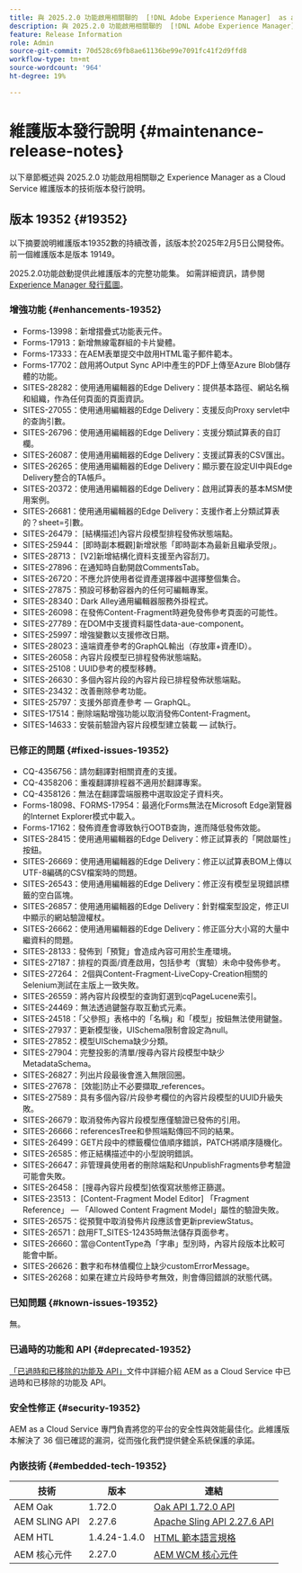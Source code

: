 ```yaml
---
title: 與 2025.2.0 功能啟用相關聯的  [!DNL Adobe Experience Manager]  as a Cloud Service 維護版本發行說明。
description: 與 2025.2.0 功能啟用相關聯的  [!DNL Adobe Experience Manager]  as a Cloud Service 維護版本發行說明。
feature: Release Information
role: Admin
source-git-commit: 70d528c69fb8ae61136be99e7091fc41f2d9ffd8
workflow-type: tm+mt
source-wordcount: '964'
ht-degree: 19%

---
```


# 維護版本發行說明 {#maintenance-release-notes}

以下章節概述與 2025.2.0 功能啟用相關聯之 Experience Manager as a Cloud Service 維護版本的技術版本發行說明。

## 版本 19352 {#19352}

以下摘要說明維護版本19352數的持續改善，該版本於2025年2月5日公開發佈。 前一個維護版本是版本 19149。

2025.2.0功能啟動提供此維護版本的完整功能集。 如需詳細資訊，請參閱 [Experience Manager 發行藍圖](https://experienceleague.adobe.com/zh-hant/docs/experience-manager-release-information/aem-release-updates/update-releases-roadmap)。

### 增強功能 {#enhancements-19352}

* Forms-13998：新增摺疊式功能表元件。
* Forms-17913：新增無線電群組的卡片變體。
* Forms-17333：在AEM表單提交中啟用HTML電子郵件範本。
* Forms-17702：啟用將Output Sync API中產生的PDF上傳至Azure Blob儲存體的功能。
* SITES-28282：使用通用編輯器的Edge Delivery：提供基本路徑、網站名稱和組織，作為任何頁面的頁面資訊。
* SITES-27055：使用通用編輯器的Edge Delivery：支援反向Proxy servlet中的查詢引數。
* SITES-26796：使用通用編輯器的Edge Delivery：支援分類試算表的自訂欄。
* SITES-26087：使用通用編輯器的Edge Delivery：支援試算表的CSV匯出。
* SITES-26265：使用通用編輯器的Edge Delivery：顯示要在設定UI中與Edge Delivery整合的TA帳戶。
* SITES-20372：使用通用編輯器的Edge Delivery：啟用試算表的基本MSM使用案例。
* SITES-26681：使用通用編輯器的Edge Delivery：支援作者上分類試算表的？sheet=引數。
* SITES-26479： [結構描述]內容片段模型排程發佈狀態端點。
* SITES-25944： [即時副本概觀]新增狀態「即時副本為最新且繼承受限」。
* SITES-28713： [V2]新增結構化資料支援至內容刮刀。
* SITES-27896：在通知時自動開啟CommentsTab。
* SITES-26720：不應允許使用者從資產選擇器中選擇整個集合。
* SITES-27875：預設可移動容器內的任何可編輯專案。
* SITES-28340：Dark Alley通用編輯器服務外掛程式。
* SITES-26098：在發佈Content-Fragment時避免發佈參考頁面的可能性。
* SITES-27789：在DOM中支援資料屬性data-aue-component。
* SITES-25997：增強變數以支援修改日期。
* SITES-28023：遠端資產參考的GraphQL輸出（存放庫+資產ID）。
* SITES-26058：內容片段模型已排程發佈狀態端點。
* SITES-25108：UUID參考的模型移轉。
* SITES-26630：多個內容片段的內容片段已排程發佈狀態端點。
* SITES-23432：改善刪除參考功能。
* SITES-25797：支援外部資產參考 — GraphQL。
* SITES-17514：刪除端點增強功能以取消發佈Content-Fragment。
* SITES-14633：安裝前驗證內容片段模型建立裝載 — 試執行。

### 已修正的問題 {#fixed-issues-19352}

* CQ-4356756：請勿翻譯對相關資產的支援。
* CQ-4358206：重複翻譯排程器不適用於翻譯專案。
* CQ-4358126：無法在翻譯雲端服務中選取設定子資料夾。
* Forms-18098、FORMS-17954：最適化Forms無法在Microsoft Edge瀏覽器的Internet Explorer模式中載入。
* Forms-17162：發佈資產會導致執行OOTB查詢，進而降低發佈效能。
* SITES-28415：使用通用編輯器的Edge Delivery：修正試算表的「開啟屬性」按鈕。
* SITES-26669：使用通用編輯器的Edge Delivery：修正以試算表BOM上傳以UTF-8編碼的CSV檔案時的問題。
* SITES-26543：使用通用編輯器的Edge Delivery：修正沒有模型呈現錯誤標籤的空白區塊。
* SITES-26857：使用通用編輯器的Edge Delivery：針對檔案型設定，修正UI中顯示的網站驗證權杖。
* SITES-26662：使用通用編輯器的Edge Delivery：修正區分大小寫的大量中繼資料的問題。
* SITES-28133：發佈到「預覽」會造成內容可用於生產環境。
* SITES-27187：排程的頁面/資產啟用，包括參考（實驗）未命中發佈參考。
* SITES-27264： 2個與Content-Fragment-LiveCopy-Creation相關的Selenium測試在主版上一致失敗。
* SITES-26559：將內容片段模型的查詢釘選到cqPageLucene索引。
* SITES-24469：無法透過鍵盤存取互動式元素。
* SITES-24518：「父參照」表格中的「名稱」和「模型」按鈕無法使用鍵盤。
* SITES-27937：更新模型後，UISchema限制會設定為null。
* SITES-27852：模型UISchema缺少分類。
* SITES-27904：完整投影的清單/搜尋內容片段模型中缺少MetadataSchema。
* SITES-26827：列出片段最後會進入無限回圈。
* SITES-27678： [效能]防止不必要擷取_references。
* SITES-27589：具有多個內容/片段參考欄位的內容片段模型的UUID升級失敗。
* SITES-26679：取消發佈內容片段模型應僅驗證已發佈的引用。
* SITES-26666：referencesTree和參照端點傳回不同的結果。
* SITES-26499：GET片段中的標籤欄位值順序錯誤，PATCH將順序隨機化。
* SITES-26585：修正結構描述中的小型說明錯誤。
* SITES-26647：非管理員使用者的刪除端點和UnpublishFragments參考驗證可能會失敗。
* SITES-26458： [搜尋內容片段模型]依復寫狀態修正篩選。
* SITES-23513： [Content-Fragment Model Editor] 「Fragment Reference」 — 「Allowed Content Fragment Model」屬性的驗證失敗。
* SITES-26575：從預覽中取消發佈片段應該會更新previewStatus。
* SITES-26571：啟用FT_SITES-12435時無法儲存頁面參考。
* SITES-26660：當@ContentType為「字串」型別時，內容片段版本比較可能會中斷。
* SITES-26626：數字和布林值欄位上缺少customErrorMessage。
* SITES-26268：如果在建立片段時參考無效，則會傳回錯誤的狀態代碼。

### 已知問題 {#known-issues-19352}

無。

### 已過時的功能和 API {#deprecated-19352}

[「已過時和已移除的功能及 API」](/help/release-notes/deprecated-removed-features.md)文件中詳細介紹 AEM as a Cloud Service 中已過時和已移除的功能及 API。

### 安全性修正 {#security-19352}

AEM as a Cloud Service 專門負責將您的平台的安全性與效能最佳化。此維護版本解決了 36 個已確認的漏洞，從而強化我們提供健全系統保護的承諾。

### 內嵌技術 {#embedded-tech-19352}

| 技術 | 版本 | 連結 |
|---|---|---|
| AEM Oak | 1.72.0 | [Oak API 1.72.0 API](https://www.javadoc.io/doc/org.apache.jackrabbit/oak-api/1.72.0/index.html) |
| AEM SLING API | 2.27.6 | [Apache Sling API 2.27.6 API](https://www.javadoc.io/doc/org.apache.sling/org.apache.sling.api/latest/index.html) |
| AEM HTL | 1.4.24-1.4.0 | [HTML 範本語言規格](https://github.com/adobe/htl-spec) |
| AEM 核心元件 | 2.27.0 | [AEM WCM 核心元件](https://github.com/adobe/aem-core-wcm-components) |
